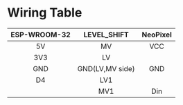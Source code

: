 Wiring Table
============

|ESP-WROOM-32 | LEVEL_SHIFT | NeoPixel|
|:----:|:----:|:----:|
|5V | MV | VCC|
|3V3 | LV ||
|GND | GND(LV,MV side) | GND|
|D4 | LV1 ||
| | MV1 | Din|
